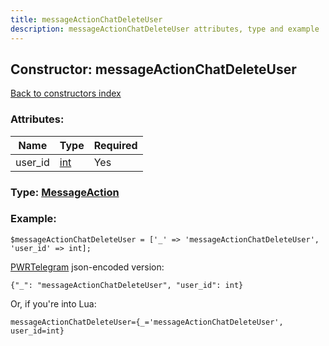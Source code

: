 ```yaml
---
title: messageActionChatDeleteUser
description: messageActionChatDeleteUser attributes, type and example
---
```

## Constructor: messageActionChatDeleteUser  
[Back to constructors index](index.md)



### Attributes:

| Name     |    Type       | Required |
|----------|---------------|----------|
|user\_id|[int](../types/int.md) | Yes|



### Type: [MessageAction](../types/MessageAction.md)


### Example:

```
$messageActionChatDeleteUser = ['_' => 'messageActionChatDeleteUser', 'user_id' => int];
```  

[PWRTelegram](https://pwrtelegram.xyz) json-encoded version:

```
{"_": "messageActionChatDeleteUser", "user_id": int}
```


Or, if you're into Lua:  


```
messageActionChatDeleteUser={_='messageActionChatDeleteUser', user_id=int}

```


